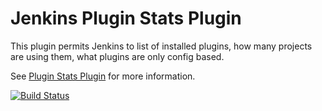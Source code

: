 Jenkins Plugin Stats Plugin
===========================

This plugin permits Jenkins to list of installed plugins, how many projects are using them, what plugins are only config based.

See [Plugin Stats Plugin](https://wiki.jenkins-ci.org/display/JENKINS/Plugin+Stats+Plugin) for more information.

[![Build Status](https://buildhive.cloudbees.com/job/jenkinsci/job/plugin-stats-plugin/badge/icon)](https://buildhive.cloudbees.com/job/jenkinsci/job/plugin-stats-plugin/)
